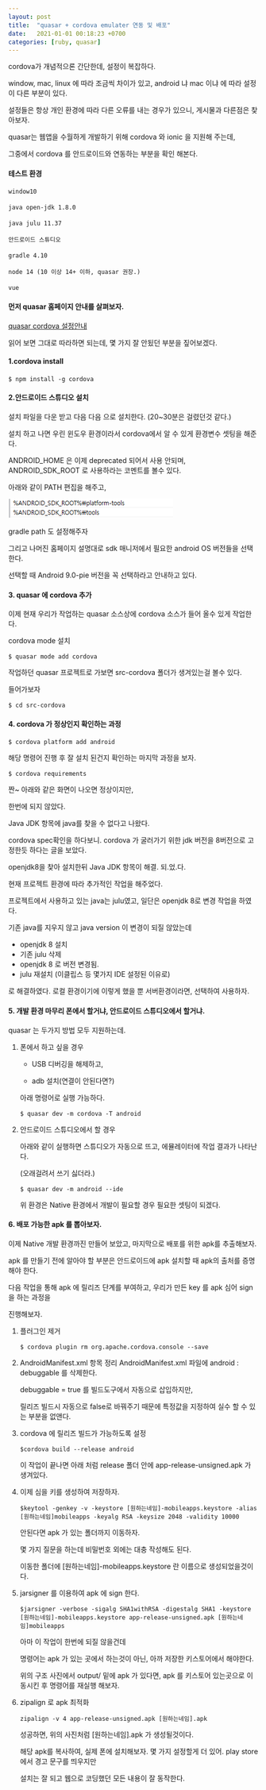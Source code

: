 ```yaml
---
layout: post
title:  "quasar + cordova emulater 연동 및 배포"
date:   2021-01-01 00:18:23 +0700
categories: [ruby, quasar]
---
```

cordova가 개념적으론 간단한데, 설정이 복잡하다.

window, mac, linux 에 따라 조금씩 차이가 있고, android 냐 mac 이냐 에 따라 설정이 다른 부분이 
있다. 

설정들은 항상 개인 환경에 따라 다른 오류를 내는 경우가 있으니, 게시물과 다른점은 찾아보자.

quasar는 웹앱을 수월하게 개발하기 위해 cordova 와 ionic 을 지원해 주는데,

그중에서 cordova 를 안드로이드와 연동하는 부분을 확인 해본다.

#### 테스트 환경
```dark
window10

java open-jdk 1.8.0

java julu 11.37

안드로이드 스튜디오

gradle 4.10

node 14 (10 이상 14+ 이하, quasar 권장.)

vue 
```

#### 먼저 quasar 홈페이지 안내를 살펴보자.
[quasar cordova 설정안내](https://quasar.dev/quasar-cli/developing-cordova-apps/preparation)

읽어 보면 그대로 따라하면 되는데, 몇 가지 잘 안됬던 부분을 짚어보겠다.

#### 1.cordova install
```
$ npm install -g cordova
```

#### 2.안드로이드 스튜디오 설치

설치 파일을 다운 받고 다음 다음 으로 설치한다. (20~30분은 걸렸던것 같다.)

설치 하고 나면 우린 윈도우 환경이라서 cordova에서 알 수 있게 환경변수 셋팅을 해준다.

ANDROID_HOME 은 이제 deprecated 되어서 사용 안되며, ANDROID_SDK_ROOT 로 사용하라는 코멘트를 볼수 있다.

아래와 같이 PATH 편집을 해주고,

![quasar1_1](https://raw.githubusercontent.com/memoryline/memoryLine.github.io/master/static/img/_posts/quasar1_1.png)

gradle path 도 설정해주자


그리고 나머진 홈페이지 설명대로 sdk 매니저에서 필요한 android OS 버전들을 선택한다.

선택할 때 Android 9.0-pie 버전을 꼭 선택하라고 안내하고 있다.

#### 3. quasar 에 cordova 추가

이제 현재 우리가 작업하는 quasar 소스상에 cordova 소스가 들어 올수 있게 작업한다.

cordova mode 설치

```
$ quasar mode add cordova
```
작업하던 quasar 프로젝트로 가보면 src-cordova 폴더가 생겨있는걸 볼수 있다.

들어가보자

```
$ cd src-cordova
```


#### 4. cordova 가 정상인지 확인하는 과정
```
$ cordova platform add android
```

해당 명령어 진행 후 잘 설치 된건지 확인하는 마지막 과정을 보자.

```
$ cordova requirements
```

짠~ 아래와 같은 화면이 나오면 정상이지만,

한번에 되지 않았다. 

Java JDK 항목에 java를 찾을 수 없다고 나왔다.

cordova spec확인을 하다보니. cordova 가 굴러가기 위한 jdk 버전을 8버전으로 고정한듯 하다는 글을 보았다.

openjdk8을 찾아 설치한뒤 Java JDK 항목이 해결. 되.었.다.

현재 프로젝트 환경에 따라 추가적인 작업을 해주었다.

프로젝트에서 사용하고 있는 java는 julu였고, 일단은 openjdk 8로 변경 작업을 하였다.

기존 java를 지우지 않고 java version 이 변경이 되질 않았는데
 - openjdk 8 설치
 - 기존 julu 삭제
 - openjdk 8 로 버전 변경됨.
 - julu 재설치 (이클립스 등 몇가지 IDE 설정된 이유로) 

로 해결하였다.
로컬 환경이기에 이렇게 했을 뿐 서버환경이라면, 선택하여 사용하자.

#### 5. 개발 환경 마무리 폰에서 할거냐, 안드로이드 스튜디오에서 할거냐.

quasar 는 두가지 방법 모두 지원하는데.

1.  폰에서 하고 싶을 경우

    * USB 디버깅을 해제하고, 

    * adb 설치(연결이 안된다면?)

    아래 명령어로 실행 가능하다.

    ```
    $ quasar dev -m cordova -T android
    ```
2.  안드로이드 스튜디오에서 할 경우

    아래와 같이 실행하면 스튜디오가 자동으로 뜨고, 에뮬레이터에 작업 결과가 나타난다.

    (오래걸려서 쓰기 싫더라.)

    ```
    $ quasar dev -m android --ide
    ```
    위 환경은 Native 환경에서 개발이 필요할 경우 필요한 셋팅이 되겠다.

#### 6. 배포 가능한 apk 를 뽑아보자. 

이제 Native 개발 환경까진 만들어 보았고, 마지막으로 배포를 위한 apk를 추출해보자.

apk 를 만들기 전에 알아야 할 부분은 안드로이드에 apk 설치할 때 apk의 출처를 증명해야 한다.

다음 작업을 통해 apk 에 릴리즈 단계를 부여하고, 우리가 만든 key 를 apk 심어 sign을 하는 과정을

진행해보자.

1.  플러그인 제거
    ```
    $ cordova plugin rm org.apache.cordova.console --save
    ```

2.  AndroidManifest.xml 항목 정리
    AndroidManifest.xml 파일에 android : debuggable 를 삭제한다. 

    debuggable = true 를 빌드도구에서 자동으로 삽입하지만,

    릴리즈 빌드시 자동으로 false로 바꿔주기 때문에 특정값을 지정하여 실수 할 수 있는 부분을 없앤다.

3.  cordova 에 릴리즈 빌드가 가능하도록 설정

    ```
    $cordova build --release android
    ```

    이 작업이 끝나면 아래 처럼 release 폴더 안에 app-release-unsigned.apk 가 생겨있다.


4.  이제 심을 키를 생성하여 저장하자.

    ```
    $keytool -genkey -v -keystore [원하는네임]-mobileapps.keystore -alias [원하는네임]mobileapps -keyalg RSA -keysize 2048 -validity 10000
    ```

    안된다면 apk 가 있는 폴더까지 이동하자.

    몇 가지 질문을 하는데 비밀번호 외에는 대충 작성해도 된다.

    이동한 폴더에 [원하는네임]-mobileapps.keystore 란 이름으로 생성되었을것이다.

5.  jarsigner 를 이용하여 apk 에 sign 한다.

    ```
    $jarsigner -verbose -sigalg SHA1withRSA -digestalg SHA1 -keystore [원하는네임]-mobileapps.keystore app-release-unsigned.apk [원하는네임]mobileapps
    ```

    아마 이 작업이 한번에 되질 않을건데

    명령어는 apk 가 있는 곳에서 하는것이 아닌, 아까 저장한 키스토어에서 해야한다.

    위의 구조 사진에서 output/ 밑에 apk 가 있다면, apk 를 키스토어 있는곳으로 이동시킨 후 명령어를 재실행 해보자.

6.  zipalign 로 apk 최적화

    ```
    zipalign -v 4 app-release-unsigned.apk [원하는네임].apk 
    ```

    성공하면, 위의 사진처럼 [원하는네임].apk 가 생성될것이다.

    해당 apk를 복사하여, 실제 폰에 설치해보자. 몇 가지 설정할게 더 있어. play store 에서 경고 문구를 띄우지만

    설치는 잘 되고 웹으로 코딩했던 모든 내용이 잘 동작한다. 